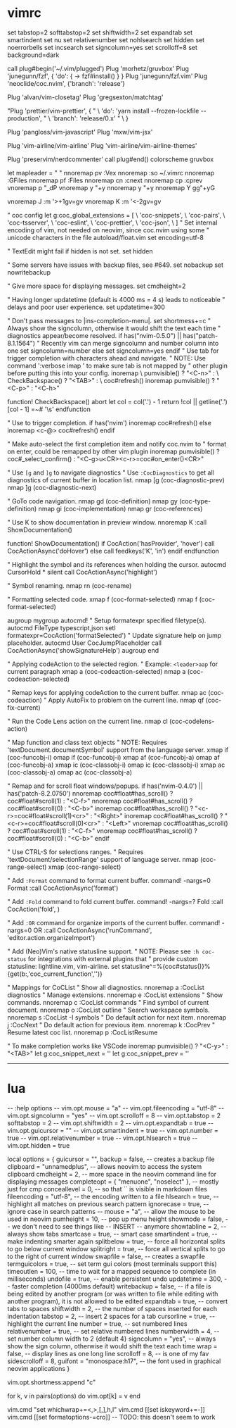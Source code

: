 # vimrc

set tabstop=2 softtabstop=2
set shiftwidth=2
set expandtab
set smartindent
set nu
set relativenumber
set nohlsearch
set hidden
set noerrorbells
set incsearch
set signcolumn=yes
set scrolloff=8
set background=dark

call plug#begin('~/.vim/plugged')
Plug 'morhetz/gruvbox'
Plug 'junegunn/fzf', { 'do': { -> fzf#install() } }
Plug 'junegunn/fzf.vim'
Plug 'neoclide/coc.nvim', {'branch': 'release'}

Plug 'alvan/vim-closetag'
Plug 'gregsexton/matchtag'

"Plug 'prettier/vim-prettier', {
"  \ 'do': 'yarn install --frozen-lockfile --production',
"  \ 'branch': 'release/0.x'
"  \ }

Plug 'pangloss/vim-javascript'
Plug 'mxw/vim-jsx'

Plug 'vim-airline/vim-airline'
Plug 'vim-airline/vim-airline-themes'

Plug 'preservim/nerdcommenter'
call plug#end()
colorscheme gruvbox

let mapleader = " "
nnoremap <leader>pv :Vex<CR>
nnoremap <leader><CR> :so ~/.vimrc<CR>
nnoremap <C-p> :GFiles<CR>
nnoremap <leader>pf :Files<CR>
nnoremap <leader>cn :cnext<CR>
nnoremap <leader>cp :cprev<CR>
vnoremap <leader>p "_dP
vnoremap <leader>y "+y
nnoremap <leader>y "+y
nnoremap <leader>Y gg"+yG

vnoremap J :m '>+1<CR>gv=gv
vnoremap K :m '<-2<CR>gv=gv

" coc config
let g:coc_global_extensions = [
  \ 'coc-snippets',
  \ 'coc-pairs',
  \ 'coc-tsserver',
  \ 'coc-eslint',
  \ 'coc-prettier',
  \ 'coc-json',
  \ ]
" Set internal encoding of vim, not needed on neovim, since coc.nvim using some
" unicode characters in the file autoload/float.vim
set encoding=utf-8

" TextEdit might fail if hidden is not set.
set hidden

" Some servers have issues with backup files, see #649.
set nobackup
set nowritebackup

" Give more space for displaying messages.
set cmdheight=2

" Having longer updatetime (default is 4000 ms = 4 s) leads to noticeable
" delays and poor user experience.
set updatetime=300

" Don't pass messages to |ins-completion-menu|.
set shortmess+=c
" Always show the signcolumn, otherwise it would shift the text each time
" diagnostics appear/become resolved.
if has("nvim-0.5.0") || has("patch-8.1.1564")
  " Recently vim can merge signcolumn and number column into one
  set signcolumn=number
else
  set signcolumn=yes
endif
" Use tab for trigger completion with characters ahead and navigate.
" NOTE: Use command ':verbose imap <tab>' to make sure tab is not mapped by
" other plugin before putting this into your config.
inoremap <silent><expr> <TAB>
      \ pumvisible() ? "\<C-n>" :
      \ CheckBackspace() ? "\<TAB>" :
      \ coc#refresh()
inoremap <expr><S-TAB> pumvisible() ? "\<C-p>" : "\<C-h>"

function! CheckBackspace() abort
  let col = col('.') - 1
  return !col || getline('.')[col - 1]  =~# '\s'
endfunction

" Use <c-space> to trigger completion.
if has('nvim')
  inoremap <silent><expr> <c-space> coc#refresh()
else
  inoremap <silent><expr> <c-@> coc#refresh()
endif

" Make <CR> auto-select the first completion item and notify coc.nvim to
" format on enter, <cr> could be remapped by other vim plugin
inoremap <silent><expr> <cr> pumvisible() ? coc#_select_confirm()
                              \: "\<C-g>u\<CR>\<c-r>=coc#on_enter()\<CR>"

" Use `[g` and `]g` to navigate diagnostics
" Use `:CocDiagnostics` to get all diagnostics of current buffer in location list.
nmap <silent> [g <Plug>(coc-diagnostic-prev)
nmap <silent> ]g <Plug>(coc-diagnostic-next)

" GoTo code navigation.
nmap <silent> gd <Plug>(coc-definition)
nmap <silent> gy <Plug>(coc-type-definition)
nmap <silent> gi <Plug>(coc-implementation)
nmap <silent> gr <Plug>(coc-references)

" Use K to show documentation in preview window.
nnoremap <silent> K :call ShowDocumentation()<CR>

function! ShowDocumentation()
  if CocAction('hasProvider', 'hover')
    call CocActionAsync('doHover')
  else
    call feedkeys('K', 'in')
  endif
endfunction

" Highlight the symbol and its references when holding the cursor.
autocmd CursorHold * silent call CocActionAsync('highlight')

" Symbol renaming.
nmap <leader>rn <Plug>(coc-rename)

" Formatting selected code.
xmap <leader>f  <Plug>(coc-format-selected)
nmap <leader>f  <Plug>(coc-format-selected)

augroup mygroup
  autocmd!
  " Setup formatexpr specified filetype(s).
  autocmd FileType typescript,json setl formatexpr=CocAction('formatSelected')
  " Update signature help on jump placeholder.
  autocmd User CocJumpPlaceholder call CocActionAsync('showSignatureHelp')
augroup end

" Applying codeAction to the selected region.
" Example: `<leader>aap` for current paragraph
xmap <leader>a  <Plug>(coc-codeaction-selected)
nmap <leader>a  <Plug>(coc-codeaction-selected)

" Remap keys for applying codeAction to the current buffer.
nmap <leader>ac  <Plug>(coc-codeaction)
" Apply AutoFix to problem on the current line.
nmap <leader>qf  <Plug>(coc-fix-current)

" Run the Code Lens action on the current line.
nmap <leader>cl  <Plug>(coc-codelens-action)

" Map function and class text objects
" NOTE: Requires 'textDocument.documentSymbol' support from the language server.
xmap if <Plug>(coc-funcobj-i)
omap if <Plug>(coc-funcobj-i)
xmap af <Plug>(coc-funcobj-a)
omap af <Plug>(coc-funcobj-a)
xmap ic <Plug>(coc-classobj-i)
omap ic <Plug>(coc-classobj-i)
xmap ac <Plug>(coc-classobj-a)
omap ac <Plug>(coc-classobj-a)

" Remap <C-f> and <C-b> for scroll float windows/popups.
if has('nvim-0.4.0') || has('patch-8.2.0750')
  nnoremap <silent><nowait><expr> <C-f> coc#float#has_scroll() ? coc#float#scroll(1) : "\<C-f>"
  nnoremap <silent><nowait><expr> <C-b> coc#float#has_scroll() ? coc#float#scroll(0) : "\<C-b>"
  inoremap <silent><nowait><expr> <C-f> coc#float#has_scroll() ? "\<c-r>=coc#float#scroll(1)\<cr>" : "\<Right>"
  inoremap <silent><nowait><expr> <C-b> coc#float#has_scroll() ? "\<c-r>=coc#float#scroll(0)\<cr>" : "\<Left>"
  vnoremap <silent><nowait><expr> <C-f> coc#float#has_scroll() ? coc#float#scroll(1) : "\<C-f>"
  vnoremap <silent><nowait><expr> <C-b> coc#float#has_scroll() ? coc#float#scroll(0) : "\<C-b>"
endif

" Use CTRL-S for selections ranges.
" Requires 'textDocument/selectionRange' support of language server.
nmap <silent> <C-s> <Plug>(coc-range-select)
xmap <silent> <C-s> <Plug>(coc-range-select)

" Add `:Format` command to format current buffer.
command! -nargs=0 Format :call CocActionAsync('format')

" Add `:Fold` command to fold current buffer.
command! -nargs=? Fold :call     CocAction('fold', <f-args>)

" Add `:OR` command for organize imports of the current buffer.
command! -nargs=0 OR   :call     CocActionAsync('runCommand', 'editor.action.organizeImport')

" Add (Neo)Vim's native statusline support.
" NOTE: Please see `:h coc-status` for integrations with external plugins that
" provide custom statusline: lightline.vim, vim-airline.
set statusline^=%{coc#status()}%{get(b:,'coc_current_function','')}

" Mappings for CoCList
" Show all diagnostics.
nnoremap <silent><nowait> <space>a  :<C-u>CocList diagnostics<cr>
" Manage extensions.
nnoremap <silent><nowait> <space>e  :<C-u>CocList extensions<cr>
" Show commands.
nnoremap <silent><nowait> <space>c  :<C-u>CocList commands<cr>
" Find symbol of current document.
nnoremap <silent><nowait> <space>o  :<C-u>CocList outline<cr>
" Search workspace symbols.
nnoremap <silent><nowait> <space>s  :<C-u>CocList -I symbols<cr>
" Do default action for next item.
nnoremap <silent><nowait> <space>j  :<C-u>CocNext<CR>
" Do default action for previous item.
nnoremap <silent><nowait> <space>k  :<C-u>CocPrev<CR>
" Resume latest coc list.
nnoremap <silent><nowait> <space>p  :<C-u>CocListResume<CR>

" To make completion works like VSCode
inoremap <expr> <TAB> pumvisible() ? "\<C-y>" : "\<TAB>"
let g:coc_snippet_next = '<TAB>'
let g:coc_snippet_prev = '<S-TAB>'






-------------------
# lua

-- :help options
-- vim.opt.mouse = "a"
-- vim.opt.fileencoding = "utf-8"
-- vim.opt.signcolumn = "yes"
-- vim.opt.scrolloff = 8
-- vim.opt.tabstop = 2 softtabstop = 2
-- vim.opt.shiftwidth = 2
-- vim.opt.expandtab = true
-- vim.opt.guicursor = ""
-- vim.opt.smartindent = true
-- vim.opt.number = true
-- vim.opt.relativenumber = true
-- vim.opt.hlsearch = true
-- vim.opt.hidden = true

local options = {
  guicursor = "",
  backup = false,                          -- creates a backup file
  clipboard = "unnamedplus",               -- allows neovim to access the system clipboard
  cmdheight = 2,                           -- more space in the neovim command line for displaying messages
  completeopt = { "menuone", "noselect" }, -- mostly just for cmp
  conceallevel = 0,                        -- so that `` is visible in markdown files
  fileencoding = "utf-8",                  -- the encoding written to a file
  hlsearch = true,                         -- highlight all matches on previous search pattern
  ignorecase = true,                       -- ignore case in search patterns
  -- mouse = "a",                             -- allow the mouse to be used in neovim
  pumheight = 10,                          -- pop up menu height
  showmode = false,                        -- we don't need to see things like -- INSERT -- anymore
  showtabline = 2,                         -- always show tabs
  smartcase = true,                        -- smart case
  smartindent = true,                      -- make indenting smarter again
  splitbelow = true,                       -- force all horizontal splits to go below current window
  splitright = true,                       -- force all vertical splits to go to the right of current window
  swapfile = false,                        -- creates a swapfile
  termguicolors = true,                    -- set term gui colors (most terminals support this)
  timeoutlen = 100,                        -- time to wait for a mapped sequence to complete (in milliseconds)
  undofile = true,                         -- enable persistent undo
  updatetime = 300,                        -- faster completion (4000ms default)
  writebackup = false,                     -- if a file is being edited by another program (or was written to file while editing with another program), it is not allowed to be edited
  expandtab = true,                        -- convert tabs to spaces
  shiftwidth = 2,                          -- the number of spaces inserted for each indentation
  tabstop = 2,                             -- insert 2 spaces for a tab
  cursorline = true,                       -- highlight the current line
  number = true,                           -- set numbered lines
  relativenumber = true,                  -- set relative numbered lines
  numberwidth = 4,                         -- set number column width to 2 {default 4}
  signcolumn = "yes",                      -- always show the sign column, otherwise it would shift the text each time
  wrap = false,                            -- display lines as one long line
  scrolloff = 8,                           -- is one of my fav
  sidescrolloff = 8,
  guifont = "monospace:h17",               -- the font used in graphical neovim applications
}

vim.opt.shortmess:append "c"

for k, v in pairs(options) do
  vim.opt[k] = v
end

vim.cmd "set whichwrap+=<,>,[,],h,l"
vim.cmd [[set iskeyword+=-]]
vim.cmd [[set formatoptions-=cro]] -- TODO: this doesn't seem to work

